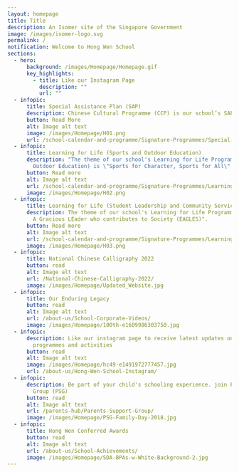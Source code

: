 ```yaml
---
layout: homepage
title: Title
description: An Isomer site of the Singapore Government
image: /images/isomer-logo.svg
permalink: /
notification: Welcome to Hong Wen School
sections:
  - hero:
      background: /images/Homepage/Homepage.gif
      key_highlights:
        - title: Like our Instagram Page
          description: ""
          url: ""
  - infopic:
      title: Special Assistance Plan (SAP)
      description: Chinese Cultural Programme (CCP) is our school’s SAP flagship programme.
      button: Read More
      alt: Image alt text
      image: /images/Homepage/H01.png
      url: /school-calendar-and-programme/Signature-Programmes/Special-Assistance-Plan-SAP/
  - infopic:
      title: Learning for Life (Sports and Outdoor Education)
      description: "The theme of our school's Learning for Life Programme (Sports and
        Outdoor Education) is \"Sports for Character, Sports for All\". "
      button: Read more
      alt: Image alt text
      url: /school-calendar-and-programme/Signature-Programmes/Learning-for-Life-Sports-and-Outdoor-Education/
      image: /images/Homepage/H02.png
  - infopic:
      title: Learning for Life (Student Leadership and Community Service)
      description: The theme of our school's Learning for Life Programme  is "Everyone
        A Gracious LEader who contributes to Society (EAGLES)".
      button: Read more
      alt: Image alt text
      url: /school-calendar-and-programme/Signature-Programmes/Learning-for-Life-Leadership-and-Service/
      image: /images/Homepage/H03.png
  - infopic:
      title: National Chinese Calligraphy 2022
      button: read
      alt: Image alt text
      url: /National-Chinese-Calligraphy-2022/
      image: /images/Homepage/Updated_Website.jpg
  - infopic:
      title: Our Enduring Legacy
      button: read
      alt: Image alt text
      url: /about-us/School-Corporate-Videos/
      image: /images/Homepage/100th-e1609986303750.jpg
  - infopic:
      description: Like our instagram page to receive latest updates on school
        programmes and activities
      button: read
      alt: Image alt text
      image: /images/Homepage/hc49-e1491972777457.jpg
      url: /about-us/Hong-Wen-School-Instagram/
  - infopic:
      description: Be part of your child's schooling experience. join Parents Support
        Group (PSG)
      button: read
      alt: Image alt text
      url: /parents-hub/Parents-Support-Group/
      image: /images/Homepage/PSG-Family-Day-2018.jpg
  - infopic:
      title: Hong Wen Conferred Awards
      button: read
      alt: Image alt text
      url: /about-us/School-Achievements/
      image: /images/Homepage/SDA-BPAs-w-White-Background-2.jpg
---
```

